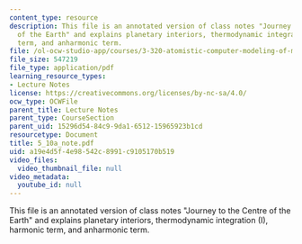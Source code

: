 ```yaml
---
content_type: resource
description: This file is an annotated version of class notes "Journey to the Centre
  of the Earth" and explains planetary interiors, thermodynamic integration (I), harmonic
  term, and anharmonic term.
file: /ol-ocw-studio-app/courses/3-320-atomistic-computer-modeling-of-materials-sma-5107-spring-2005/a19e4d5f4e98542c8991c9105170b519_5_10a_note.pdf
file_size: 547219
file_type: application/pdf
learning_resource_types:
- Lecture Notes
license: https://creativecommons.org/licenses/by-nc-sa/4.0/
ocw_type: OCWFile
parent_title: Lecture Notes
parent_type: CourseSection
parent_uid: 15296d54-84c9-9da1-6512-15965923b1cd
resourcetype: Document
title: 5_10a_note.pdf
uid: a19e4d5f-4e98-542c-8991-c9105170b519
video_files:
  video_thumbnail_file: null
video_metadata:
  youtube_id: null
---
```

This file is an annotated version of class notes "Journey to the Centre of the Earth" and explains planetary interiors, thermodynamic integration (I), harmonic term, and anharmonic term.